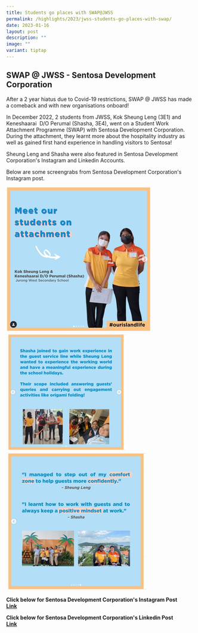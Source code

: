 ```yaml
---
title: Students go places with SWAP@JWSS
permalink: /highlights/2023/jwss-students-go-places-with-swap/
date: 2023-01-16
layout: post
description: ""
image: ""
variant: tiptap
---
```

SWAP @ JWSS - Sentosa Development Corporation
------
After a 2 year hiatus due to Covid-19 restrictions, SWAP @ JWSS has made a comeback and with new organisations onboard!   
  
In December 2022, 2 students from JWSS, Kok Sheung Leng (3E1) and Keneshaarai  D/O Perumal (Shasha, 3E4), went on a Student Work Attachment Programme (SWAP) with Sentosa Development Corporation. During the attachment, they learnt more about the hospitality industry as well as gained first hand experience in handling visitors to Sentosa!  
  
Sheung Leng and Shasha were also featured in Sentosa Development Corporation's Instagram and Linkedin Accounts.   
  
Below are some screengrabs from Sentosa Development Corporation's Instagram post.  
  
 ![](/images/Highlights/swap1.png)
 ![](/images/Highlights/swap2.png)
 ![](/images/Highlights/swap3.png)
  
  
  
  
  
  
  
  
  
  
  
  
  
  
  
  
  
  
  
  
**Click below for Sentosa Development Corporation's Instagram Post  
[Link](https://www.instagram.com/p/CmyYKWAudvP/?utm_source=ig_web_copy_link)**  
  
  
**Click below for Sentosa Development Corporation's Linkedin Post  
[Link](https://www.linkedin.com/feed/update/urn:li:activity:7015883413496741888)**